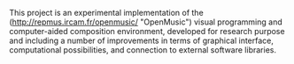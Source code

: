 This project is an experimental implementation of the (http://repmus.ircam.fr/openmusic/ "OpenMusic") visual programming and computer-aided composition environment, developed for research purpose and including a number of improvements in terms of graphical interface, computational possibilities, and connection to external software libraries.

